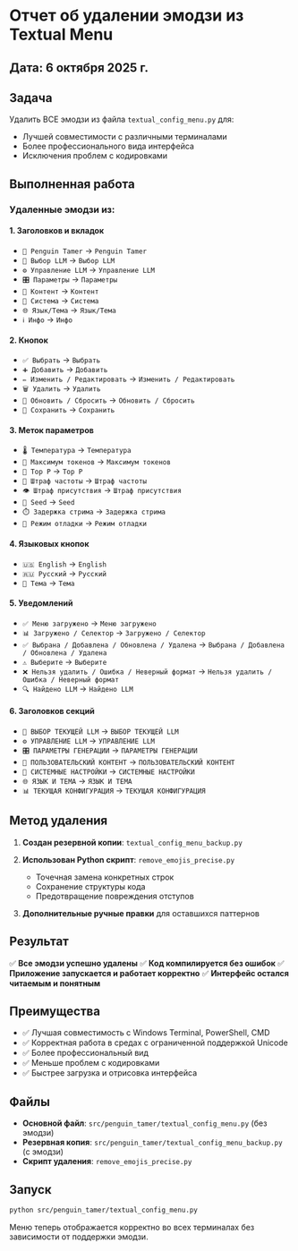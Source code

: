 # Отчет об удалении эмодзи из Textual Menu

## Дата: 6 октября 2025 г.

## Задача
Удалить ВСЕ эмодзи из файла `textual_config_menu.py` для:
- Лучшей совместимости с различными терминалами
- Более профессионального вида интерфейса
- Исключения проблем с кодировками

## Выполненная работа

### Удаленные эмодзи из:

#### 1. Заголовков и вкладок
- `🐧 Penguin Tamer` → `Penguin Tamer`
- `🤖 Выбор LLM` → `Выбор LLM`
- `⚙️ Управление LLM` → `Управление LLM`
- `🎛️ Параметры` → `Параметры`
- `📝 Контент` → `Контент`
- `🔧 Система` → `Система`
- `🌐 Язык/Тема` → `Язык/Тема`
- `ℹ️ Инфо` → `Инфо`

#### 2. Кнопок
- `✅ Выбрать` → `Выбрать`
- `➕ Добавить` → `Добавить`
- `✏️ Изменить / Редактировать` → `Изменить / Редактировать`
- `🗑️ Удалить` → `Удалить`
- `🔄 Обновить / Сбросить` → `Обновить / Сбросить`
- `💾 Сохранить` → `Сохранить`

#### 3. Меток параметров
- `🌡️ Температура` → `Температура`
- `📏 Максимум токенов` → `Максимум токенов`
- `🎯 Top P` → `Top P`
- `🔄 Штраф частоты` → `Штраф частоты`
- `👁️ Штраф присутствия` → `Штраф присутствия`
- `🎲 Seed` → `Seed`
- `⏱️ Задержка стрима` → `Задержка стрима`
- `🐛 Режим отладки` → `Режим отладки`

#### 4. Языковых кнопок
- `🇺🇸 English` → `English`
- `🇷🇺 Русский` → `Русский`
- `🎨 Тема` → `Тема`

#### 5. Уведомлений
- `✅ Меню загружено` → `Меню загружено`
- `📊 Загружено / Селектор` → `Загружено / Селектор`
- `✅ Выбрана / Добавлена / Обновлена / Удалена` → `Выбрана / Добавлена / Обновлена / Удалена`
- `⚠️ Выберите` → `Выберите`
- `❌ Нельзя удалить / Ошибка / Неверный формат` → `Нельзя удалить / Ошибка / Неверный формат`
- `🔍 Найдено LLM` → `Найдено LLM`

#### 6. Заголовков секций
- `🤖 ВЫБОР ТЕКУЩЕЙ LLM` → `ВЫБОР ТЕКУЩЕЙ LLM`
- `⚙️ УПРАВЛЕНИЕ LLM` → `УПРАВЛЕНИЕ LLM`
- `🎛️ ПАРАМЕТРЫ ГЕНЕРАЦИИ` → `ПАРАМЕТРЫ ГЕНЕРАЦИИ`
- `📝 ПОЛЬЗОВАТЕЛЬСКИЙ КОНТЕНТ` → `ПОЛЬЗОВАТЕЛЬСКИЙ КОНТЕНТ`
- `🔧 СИСТЕМНЫЕ НАСТРОЙКИ` → `СИСТЕМНЫЕ НАСТРОЙКИ`
- `🌐 ЯЗЫК И ТЕМА` → `ЯЗЫК И ТЕМА`
- `📊 ТЕКУЩАЯ КОНФИГУРАЦИЯ` → `ТЕКУЩАЯ КОНФИГУРАЦИЯ`

## Метод удаления

1. **Создан резервной копии**: `textual_config_menu_backup.py`
2. **Использован Python скрипт**: `remove_emojis_precise.py`
   - Точечная замена конкретных строк
   - Сохранение структуры кода
   - Предотвращение повреждения отступов

3. **Дополнительные ручные правки** для оставшихся паттернов

## Результат

✅ **Все эмодзи успешно удалены**
✅ **Код компилируется без ошибок**
✅ **Приложение запускается и работает корректно**
✅ **Интерфейс остался читаемым и понятным**

## Преимущества

- ✅ Лучшая совместимость с Windows Terminal, PowerShell, CMD
- ✅ Корректная работа в средах с ограниченной поддержкой Unicode
- ✅ Более профессиональный вид
- ✅ Меньше проблем с кодировками
- ✅ Быстрее загрузка и отрисовка интерфейса

## Файлы

- **Основной файл**: `src/penguin_tamer/textual_config_menu.py` (без эмодзи)
- **Резервная копия**: `src/penguin_tamer/textual_config_menu_backup.py` (с эмодзи)
- **Скрипт удаления**: `remove_emojis_precise.py`

## Запуск

```bash
python src/penguin_tamer/textual_config_menu.py
```

Меню теперь отображается корректно во всех терминалах без зависимости от поддержки эмодзи.
